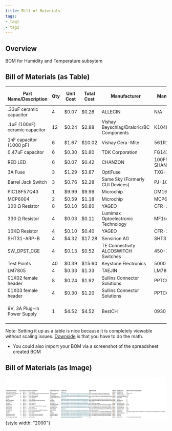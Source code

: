 ```yaml
---
title: Bill of Materials
tags:
- tag1
- tag2
---
```


## Overview
BOM for Humidity and Temperature subsytem 

## Bill of Materials (as Table)


| Part Name/Description | Qty | Unit Cost | Total Cost | Manufacturer | Manufacturer Part # | Vendor Link | Datasheet Link | Supplier | Supplier Part # | Schematic Reference Designators |
|------------------------|-----|-----------|-------------|---------------|---------------------|--------------|----------------|-----------|------------------|----------------------------------|
| .33uF ceramic capacitor | 4 | $0.07 | $0.28 | ALLECIN | N/A | [Link](https://www.amazon.com) | N/A | Amazon | B0DFQCTCGS | C1 |
| .1uF (100nF) ceramic capacitor | 12 | $0.24 | $2.88 | Vishay Beyschlag/Draloric/BC Components | K104K10X7RF5UH5 | [Link](https://www.digikey.com/en/products/detail/vishay-beyschlag-draloric-bc-components/K104K10X7RF5UH5/2356879) | [PDF](https://www.vishay.com/docs/45171/kseries.pdf) | DigiKey | BC2665CT-ND | C2, C5, C7, C6 |
| 1nF capacitor (1000 pF) | 6 | $1.67 | $10.02 | Vishay Cera-Mite | 561R1DF0D10 | [Link](https://www.digikey.com/en/products/detail/vishay-cera-mite/561R1DF0D10/2825216) | [PDF](https://www.vishay.com/docs/23115/561r564r.pdf) | DigiKey | 561R1DF0D10-ND | C3, C4 |
| 0.47uF capacitor | 6 | $0.30 | $1.80 | TDK Corporation | FG14X7R1E474KNT06 | [Link](https://www.digikey.com/en/products/detail/tdk-corporation/FG14X7R1E474KNT06/5800326) | [PDF](https://product.tdk.com/en/system/files/dam/doc/product/capacitor/ceramic/lead-mlcc/catalog/leadmlcc_halogenfree_fg_en.pdf) | DigiKey | FG14X7R1E474KNT06 | C8 |
| RED LED | 6 | $0.07 | $0.42 | CHANZON | 100F5W-YT-RE-RE-SHAN | [Link](https://www.amazon.com) | N/A | Amazon | B0895T2ZY6 | D1 |
| 3A Fuse | 3 | $1.29 | $3.87 | OptiFuse | TXG-3A | [Link](https://www.digikey.com/en/products/detail/optifuse/TXG-3A/12170853) | [PDF](https://www.optifuse.com/optifuse_ecommerce_tools/datasheets/TXG.pdf) | DigiKey | TXG-3A | F1 |
| Barrel Jack Switch | 3 | $0.76 | $2.28 | Same Sky (Formerly CUI Devices) | PJ-102AH | [Link](https://www.digikey.com/en/products/detail/cui-devices/PJ-102AH/408448) | [PDF](https://www.sameskydevices.com/product/resource/pj-102ah.pdf) | DigiKey | CP-102AH-ND | J1 |
| PIC18F57Q43 | 1 | $9.99 | $9.99 | Microchip | DM164150 | [Link](https://www.microchip.com/en-us/development-tool/DM164150) | [PDF](https://www.microchip.com/en-us/product/PIC18F57Q43) | Microchip | DM164150 | N1 |
| MCP6004 | 2 | $0.59 | $1.18 | Microchip | MCP6004-I/P | [Link](https://www.digikey.com/en/products/detail/microchip-technology/MCP6004-I-P/523060) | [PDF](https://embedded-systems-design.bitbucket.io/304/labs/emitter-detector/) | DigiKey | MCP6004-I/P-ND | O1 |
| 100 Ω Resistor | 8 | $0.10 | $0.80 | YAGEO | CFR-25JB-52-100R | [Link](https://www.digikey.com/en/products/detail/yageo/CFR-25JB-52-100R/246) | [PDF](https://www.yageogroup.com/content/Resource%20Library/Datasheet/YAGEO-CFR_DATASHEET.pdf) | DigiKey | CFR-25JB-52-100R | R1, R2 |
| 330 Ω Resistor | 4 | $0.03 | $0.11 | Lumimax Optoelectronic Technology | MF1/4W330RFT | [Link](https://www.digikey.com/en/products/detail/lumimax-optoelectronic-technology/MF1-4W330RFT/16708267) | [PDF](https://mm.digikey.com/Volume0/opasdata/d220001/medias/docus/2592/MF%20Series.pdf) | DigiKey | MF1/4W330RFT | R5 |
| 10KΩ Resistor | 4 | $0.10 | $0.40 | YAGEO | CFR-25JB-52-10K | [Link](https://www.digikey.com/en/products/detail/yageo/CFR-25JB-52-10K/338) | [PDF](https://www.yageogroup.com/content/Resource%20Library/Datasheet/YAGEO-CFR_DATASHEET.pdf) | DigiKey | CFR-25JB-52-10K | R6 |
| SHT31-ARP-B | 4 | $4.32 | $17.28 | Sensirion AG | SHT31-ARP-B | [Link](https://www.digikey.com) | [PDF](https://sensirion.com/media/documents/EA647515/63A5A524/Datasheet_SHT3x_ARP.pdf) | DigiKey | 1649-1012-1-ND | SHT1 |
| SW_DPST_CGE | 4 | $0.13 | $0.52 | TE Connectivity ALCOSWITCH Switches | 450-1650-ND | [Link](https://www.digikey.com/en/products/detail/te-connectivity-alcoswitch-switches/1825910-6/1632536) | [PDF](https://www.te.com/usa-en/product-1825910-6.html) | DigiKey | 450-1650-ND | SW1 |
| Test Points | 40 | $0.39 | $15.60 | Keystone Electronics | 5000 | [Link](https://www.digikey.com/en/products/detail/keystone-electronics/5000/255326) | [PDF](https://www.keyelco.com/userAssets/file/M65p56.pdf) | DigiKey | 36-5000-ND | TP1–TP19 |
| LM7805 | 4 | $0.33 | $1.33 | TAEJIN | LM7805T | [Link](https://www.digikey.com/en/products/detail/taejin/LM7805T/22237260) | [PDF](https://www.htckorea.co.kr/Datasheet/Voltage%20Regulator/LM78xx.pdf) | DigiKey | 5536-LM7805T-ND | U1 |
| 01X02 female header | 8 | $0.24 | $1.92 | Sullins Connector Solutions | PPTC021LFBN-RC | [Link](https://www.digikey.com/en/products/detail/sullins-connector-solutions/PPTC021LFBN-RC/810142) | [PDF](https://mm.digikey.com/Volume0/opasdata/d220001/medias/docus/937/Female_Headers.100_DS.pdf) | DigiKey | S7000-ND |  |
| 01X03 female header | 4 | $0.30 | $1.20 | Sullins Connector Solutions | PPTC031LFBN-RC | [Link](https://www.digikey.com/en/products/detail/sullins-connector-solutions/PPTC031LFBN-RC/810143) | [PDF](https://mm.digikey.com/Volume0/opasdata/d220001/medias/docus/937/Female_Headers.100_DS.pdf) | DigiKey | S7001-ND |  |
| 9V, 3A Plug-in Power Supply | 1 | $4.52 | $4.52 | BestCH | 0930 | [Link](https://www.amazon.com/gp/product/B09ZTKTLGW/) | N/A | Amazon | B09ZTKTLGW | *Not on Schematic - External Power* |


Note: Setting it up as a table is nice because it is completely viewable without scaling issues. <ins>Downside</ins> is that you have to do the math.

* You could also import your BOM via a screenshot of the spreadsheet created BOM

## Bill of Materials (as Image)
![](bomcge.png){style width: "2000"}



